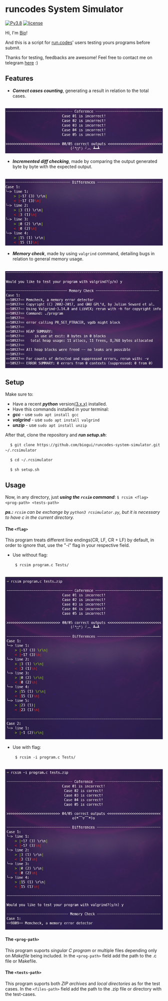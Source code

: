 # **runcodes System Simulator**
[![Py3.8](https://img.shields.io/badge/Python-3.8-blueviolet.svg)](https://docs.python.org/release/3.8.5/whatsnew/changelog.html#changelog)
[![license](https://img.shields.io/badge/license-MIT-blueviolet.svg)](https://github.com/biogui/simple-image-editor-with-openCV/blob/master/LICENSE)

Hi, I'm [Bio](https://github.com/biogui)!

And this is a script for [run.codes](https://we.run.codes/)' users testing yours programs before submit.

Thanks for testing, feedbacks are awesome! Feel free to contact me on telegram [here](https://t.me/gui_bio) :)

## **Features**
- ***Correct cases counting***, generating a result in relation to the total cases.

&nbsp;&nbsp;&nbsp;&nbsp;![Desmonstration image](/images/counting.jpg)
- ***Incremented diff checking***, made by comparing the output generated byte by byte with the expected output.

&nbsp;&nbsp;&nbsp;&nbsp;![Desmonstration image](/images/checking.jpg)
- ***Memory check***, made by using `valgrind` command, detailing bugs in relation to general memory usage.

&nbsp;&nbsp;&nbsp;&nbsp;![Desmonstration image](/images/valgrind.jpg)

## **Setup**
Make sure to:
- Have a recent ***python*** version[(3.x.x)](https://realpython.com/installing-python/) installed.
- Have this commands installed in your terminal:
 - ***gcc*** - use `sudo apt install gcc`
 - ***valgrind*** - use `sudo apt install valgrind`
 - ***unzip*** - use `sudo apt install unzip`

After that, clone the repository and ***run setup.sh***:

&nbsp;&nbsp;&nbsp;&nbsp;`$ git clone https://github.com/biogui/runcodes-system-simulator.git ~/.rcsimulator`

&nbsp;&nbsp;&nbsp;&nbsp;`$ cd ~/.rcsimulator`

&nbsp;&nbsp;&nbsp;&nbsp;`$ sh setup.sh`

## **Usage**
Now, in any directory, just ***using the `rcsim` command***: `$ rcsim <flag> <prog-path> <tests-path>`

***ps.:*** *`rcsim` can be exchange by `python3 rcsimulator.py`, but it is necessary to have c in the current directory.*

#### **The `<flag>`**
This program treats different line endings(CR, LF, CR + LF) by default, in order to
		ignore that, use the "-i" flag in your respective field.
- Use without flag:

&nbsp;&nbsp;&nbsp;&nbsp;&nbsp;&nbsp;&nbsp;&nbsp;`$ rcsim program.c Tests/`

&nbsp;&nbsp;&nbsp;&nbsp;&nbsp;&nbsp;&nbsp;&nbsp;![Use example](/images/without_flag.jpg)
- Use with flag:

&nbsp;&nbsp;&nbsp;&nbsp;&nbsp;&nbsp;&nbsp;&nbsp;`$ rcsim -i program.c Tests/`

&nbsp;&nbsp;&nbsp;&nbsp;&nbsp;&nbsp;&nbsp;&nbsp;![Use example](/images/with_flag.jpg)

#### **The `<prog-path>`**
This program suports *singular C program* or multiple files depending only on *Makefile* being included. In the `<prog-path>` field add the path to the .c file or Makefile.

#### **The `<tests-path>`**
This program suports both *ZIP archives* and *local directories* as for the test cases. In the `<files-path>` field add the path to the .zip file or directory with the test-cases.